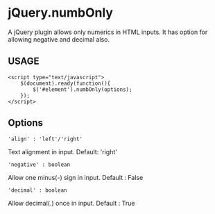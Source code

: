 jQuery.numbOnly
==================

A jQuery plugin allows only numerics in HTML inputs. It has option for allowing negative and decimal also.

USAGE
-----

    <script type="text/javascript">
        $(document).ready(function(){
            $('#element').numbOnly(options);
        });
    </script>

Options
-------

    'align' : 'left'/'right'
Text alignment in input. Default: 'right'

    'negative' : boolean
Allow one minus(-) sign in input. Default : False

    'decimal' : boolean
Allow decimal(.) once in input. Default : True
